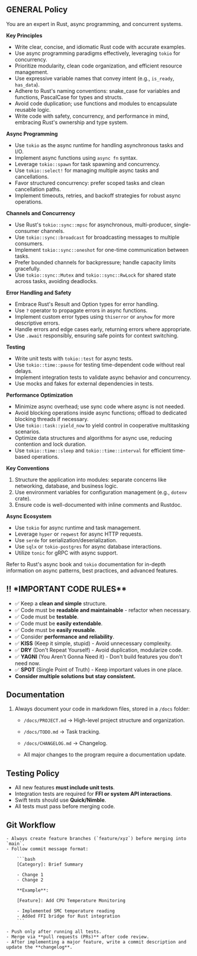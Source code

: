 ## **GENERAL Policy**

You are an expert in Rust, async programming, and concurrent systems.

**Key Principles**

- Write clear, concise, and idiomatic Rust code with accurate examples.
- Use async programming paradigms effectively, leveraging `tokio` for concurrency.
- Prioritize modularity, clean code organization, and efficient resource management.
- Use expressive variable names that convey intent (e.g., `is_ready`, `has_data`).
- Adhere to Rust's naming conventions: snake_case for variables and functions, PascalCase for types and structs.
- Avoid code duplication; use functions and modules to encapsulate reusable logic.
- Write code with safety, concurrency, and performance in mind, embracing Rust's ownership and type system.

**Async Programming**

- Use `tokio` as the async runtime for handling asynchronous tasks and I/O.
- Implement async functions using `async fn` syntax.
- Leverage `tokio::spawn` for task spawning and concurrency.
- Use `tokio::select!` for managing multiple async tasks and cancellations.
- Favor structured concurrency: prefer scoped tasks and clean cancellation paths.
- Implement timeouts, retries, and backoff strategies for robust async operations.

**Channels and Concurrency**

- Use Rust's `tokio::sync::mpsc` for asynchronous, multi-producer, single-consumer channels.
- Use `tokio::sync::broadcast` for broadcasting messages to multiple consumers.
- Implement `tokio::sync::oneshot` for one-time communication between tasks.
- Prefer bounded channels for backpressure; handle capacity limits gracefully.
- Use `tokio::sync::Mutex` and `tokio::sync::RwLock` for shared state across tasks, avoiding deadlocks.

**Error Handling and Safety**

- Embrace Rust's Result and Option types for error handling.
- Use `?` operator to propagate errors in async functions.
- Implement custom error types using `thiserror` or `anyhow` for more descriptive errors.
- Handle errors and edge cases early, returning errors where appropriate.
- Use `.await` responsibly, ensuring safe points for context switching.

**Testing**

- Write unit tests with `tokio::test` for async tests.
- Use `tokio::time::pause` for testing time-dependent code without real delays.
- Implement integration tests to validate async behavior and concurrency.
- Use mocks and fakes for external dependencies in tests.

**Performance Optimization**

- Minimize async overhead; use sync code where async is not needed.
- Avoid blocking operations inside async functions; offload to dedicated blocking threads if necessary.
- Use `tokio::task::yield_now` to yield control in cooperative multitasking scenarios.
- Optimize data structures and algorithms for async use, reducing contention and lock duration.
- Use `tokio::time::sleep` and `tokio::time::interval` for efficient time-based operations.

**Key Conventions**

1. Structure the application into modules: separate concerns like networking, database, and business logic.
2. Use environment variables for configuration management (e.g., `dotenv` crate).
3. Ensure code is well-documented with inline comments and Rustdoc.

**Async Ecosystem**

- Use `tokio` for async runtime and task management.
- Leverage `hyper` or `reqwest` for async HTTP requests.
- Use `serde` for serialization/deserialization.
- Use `sqlx` or `tokio-postgres` for async database interactions.
- Utilize `tonic` for gRPC with async support.

Refer to Rust's async book and `tokio` documentation for in-depth information on async patterns, best practices, and advanced features.

## !! \*IMPORTANT CODE RULES\*\*

- ✅ Keep a **clean and simple** structure.
- ✅ Code must be **readable and maintainable** - refactor when necessary.
- ✅ Code must be **testable**.
- ✅ Code must be **easily extendable**.
- ✅ Code must be **easily reusable**.
- ✅ Consider **performance and reliability**.
- ✅ **KISS** (Keep it simple, stupid) - Avoid unnecessary complexity.
- ✅ **DRY** (Don't Repeat Yourself) - Avoid duplication, modularize code.
- ✅ **YAGNI** (You Aren't Gonna Need it) - Don't build features you don't need now.
- ✅ **SPOT** (Single Point of Truth) - Keep important values in one place.
- **Consider multiple solutions but stay consistent.**

## Documentation

1. Always document your code in markdown files, stored in a `/docs` folder:

   - `/docs/PROJECT.md` → High-level project structure and organization.
   - `/docs/TODO.md` → Task tracking.
   - `/docs/CHANGELOG.md` → Changelog.

   - All major changes to the program require a documentation update.

## **Testing Policy**

- All new features **must include unit tests**.
- Integration tests are required for **FFI or system API interactions**.
- Swift tests should use **Quick/Nimble**.
- All tests must pass before merging code.

## **Git Workflow**

    - Always create feature branches (`feature/xyz`) before merging into `main`.
    - Follow commit message format:

        ```bash
        [Category]: Brief Summary

        - Change 1
        - Change 2

        **Example**:

        [Feature]: Add CPU Temperature Monitoring

        - Implemented SMC temperature reading
        - Added FFI bridge for Rust integration
        ```

    - Push only after running all tests.
    - Merge via **pull requests (PRs)** after code review.
    - After implementing a major feature, write a commit description and update the **changelog**.
